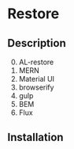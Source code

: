 # Restore

## Description
0. AL-restore
1. MERN
2. Material UI
3. browserify 
4. gulp
5. BEM
6. Flux

## Installation